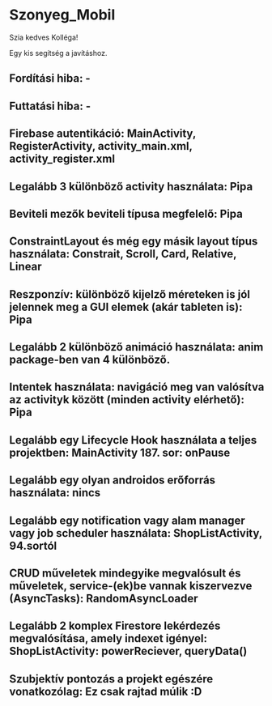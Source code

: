 # Szonyeg_Mobil
Szia kedves Kolléga!

Egy kis segítség a javításhoz.

## Fordítási hiba: -
## Futtatási hiba: -
## Firebase autentikáció: MainActivity, RegisterActivity, activity_main.xml, activity_register.xml
## Legalább 3 különböző activity használata: Pipa
## Beviteli mezők beviteli típusa megfelelő: Pipa
## ConstraintLayout és még egy másik layout típus használata: Constrait, Scroll, Card, Relative, Linear
## Reszponzív: különböző kijelző méreteken is jól jelennek meg a GUI elemek (akár tableten is): Pipa
## Legalább 2 különböző animáció használata: anim package-ben van 4 különböző.
## Intentek használata: navigáció meg van valósítva az activityk között (minden activity elérhető): Pipa
## Legalább egy Lifecycle Hook használata a teljes projektben: MainActivity 187. sor: onPause
## Legalább egy olyan androidos erőforrás használata: nincs
## Legalább egy notification vagy alam manager vagy job scheduler használata: ShopListActivity, 94.sortól
## CRUD műveletek mindegyike megvalósult és műveletek, service-(ek)be vannak kiszervezve (AsyncTasks): RandomAsyncLoader
## Legalább 2 komplex Firestore lekérdezés megvalósítása, amely indexet igényel: ShopListActivity: powerReciever, queryData()
## Szubjektív pontozás a projekt egészére vonatkozólag: Ez csak rajtad múlik :D
